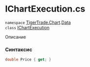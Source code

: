 
# IChartExecution.cs
`namespace` [TigerTrade.Chart](../../TigerTrade.Chart.md).[Data](../../TigerTrade.Chart/Data.md)  
    `class` [IChartExecution](../../IChartExecution.cs.md)

Описание

### Синтаксис
```csharp
double Price { get; }
```
